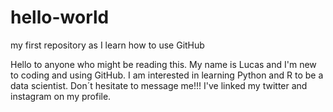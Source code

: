 # hello-world
my first repository as I learn how to use GitHub

Hello to anyone who might be reading this. 
My name is Lucas and I'm new to coding and using GitHub.
I am interested in learning Python and R to be a data scientist.
Don´t hesitate to message me!!!
I've linked my twitter and instagram on my profile.
